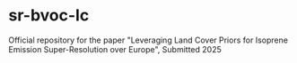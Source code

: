 # sr-bvoc-lc
Official repository for the paper "Leveraging Land Cover Priors for Isoprene Emission Super-Resolution over Europe", Submitted 2025
